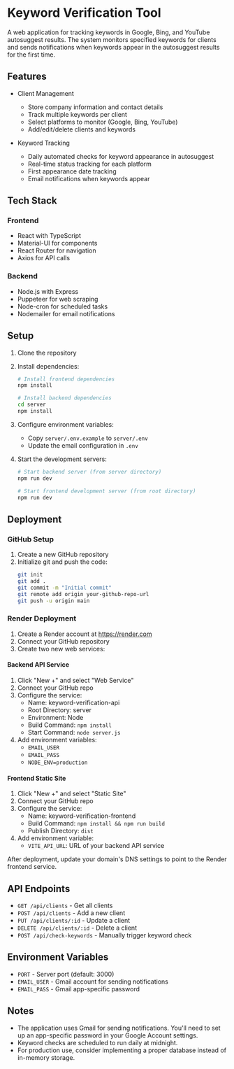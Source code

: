 # Keyword Verification Tool

A web application for tracking keywords in Google, Bing, and YouTube autosuggest results. The system monitors specified keywords for clients and sends notifications when keywords appear in the autosuggest results for the first time.

## Features

- Client Management
  - Store company information and contact details
  - Track multiple keywords per client
  - Select platforms to monitor (Google, Bing, YouTube)
  - Add/edit/delete clients and keywords

- Keyword Tracking
  - Daily automated checks for keyword appearance in autosuggest
  - Real-time status tracking for each platform
  - First appearance date tracking
  - Email notifications when keywords appear

## Tech Stack

### Frontend
- React with TypeScript
- Material-UI for components
- React Router for navigation
- Axios for API calls

### Backend
- Node.js with Express
- Puppeteer for web scraping
- Node-cron for scheduled tasks
- Nodemailer for email notifications

## Setup

1. Clone the repository
2. Install dependencies:
   ```bash
   # Install frontend dependencies
   npm install

   # Install backend dependencies
   cd server
   npm install
   ```

3. Configure environment variables:
   - Copy `server/.env.example` to `server/.env`
   - Update the email configuration in `.env`

4. Start the development servers:
   ```bash
   # Start backend server (from server directory)
   npm run dev

   # Start frontend development server (from root directory)
   npm run dev
   ```

## Deployment

### GitHub Setup

1. Create a new GitHub repository
2. Initialize git and push the code:
   ```bash
   git init
   git add .
   git commit -m "Initial commit"
   git remote add origin your-github-repo-url
   git push -u origin main
   ```

### Render Deployment

1. Create a Render account at https://render.com
2. Connect your GitHub repository
3. Create two new web services:

#### Backend API Service
1. Click "New +" and select "Web Service"
2. Connect your GitHub repo
3. Configure the service:
   - Name: keyword-verification-api
   - Root Directory: server
   - Environment: Node
   - Build Command: `npm install`
   - Start Command: `node server.js`
4. Add environment variables:
   - `EMAIL_USER`
   - `EMAIL_PASS`
   - `NODE_ENV=production`

#### Frontend Static Site
1. Click "New +" and select "Static Site"
2. Connect your GitHub repo
3. Configure the service:
   - Name: keyword-verification-frontend
   - Build Command: `npm install && npm run build`
   - Publish Directory: `dist`
4. Add environment variable:
   - `VITE_API_URL`: URL of your backend API service

After deployment, update your domain's DNS settings to point to the Render frontend service.

## API Endpoints

- `GET /api/clients` - Get all clients
- `POST /api/clients` - Add a new client
- `PUT /api/clients/:id` - Update a client
- `DELETE /api/clients/:id` - Delete a client
- `POST /api/check-keywords` - Manually trigger keyword check

## Environment Variables

- `PORT` - Server port (default: 3000)
- `EMAIL_USER` - Gmail account for sending notifications
- `EMAIL_PASS` - Gmail app-specific password

## Notes

- The application uses Gmail for sending notifications. You'll need to set up an app-specific password in your Google Account settings.
- Keyword checks are scheduled to run daily at midnight.
- For production use, consider implementing a proper database instead of in-memory storage.
